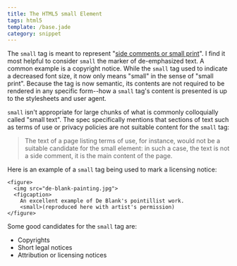 ```yaml
---
title: The HTML5 small Element
tags: html5
template: /base.jade
category: snippet
---
```


The `small` tag is meant to represent "[side comments or small print](http://www.w3.org/TR/html5/text-level-semantics.html#the-small-element)". I find it most helpful to consider `small` the marker of de-emphasized text. A common example is a copyright notice. While the `small` tag used to indicate a decreased font size, it now only means "small" in the sense of "small print". Because the tag is now semantic, its contents are not required to be rendered in any specific form--how a `small` tag's content is presented is up to the stylesheets and user agent.

`small` isn't appropriate for large chunks of what is commonly colloquially called "small text". The spec specifically mentions that sections of text such as terms of use or privacy policies are not suitable content for the `small` tag:

> The text of a page listing terms of use, for instance, would not be a suitable candidate for the small element: in such a case, the text is not a side comment, it is the main content of the page.

Here is an example of a `small` tag being used to mark a licensing notice:

```
<figure>
  <img src="de-blank-painting.jpg">
  <figcaption>
    An excellent example of De Blank's pointillist work.
    <small>(reproduced here with artist's permission)
</figure>
```

Some good candidates for the `small` tag are:

* Copyrights
* Short legal notices
* Attribution or licensing notices
